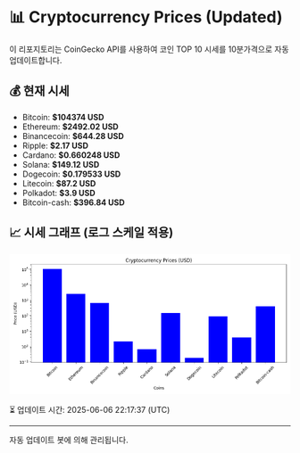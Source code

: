 
# 📊 Cryptocurrency Prices (Updated)

이 리포지토리는 CoinGecko API를 사용하여 코인 TOP 10 시세를 10분가격으로 자동 업데이트합니다.

## 💰 현재 시세
- Bitcoin: **$104374 USD**
- Ethereum: **$2492.02 USD**
- Binancecoin: **$644.28 USD**
- Ripple: **$2.17 USD**
- Cardano: **$0.660248 USD**
- Solana: **$149.12 USD**
- Dogecoin: **$0.179533 USD**
- Litecoin: **$87.2 USD**
- Polkadot: **$3.9 USD**
- Bitcoin-cash: **$396.84 USD**

## 📈 시세 그래프 (로그 스케일 적용)
![Crypto Prices](crypto_prices.png)

⏳ 업데이트 시간: 2025-06-06 22:17:37 (UTC)

---
자동 업데이트 봇에 의해 관리됩니다.
